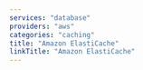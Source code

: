 ```yaml
---
services: "database"
providers: "aws"
categories: "caching"
title: "Amazon ElastiCache"
linkTitle: "Amazon ElastiCache"
---
```

